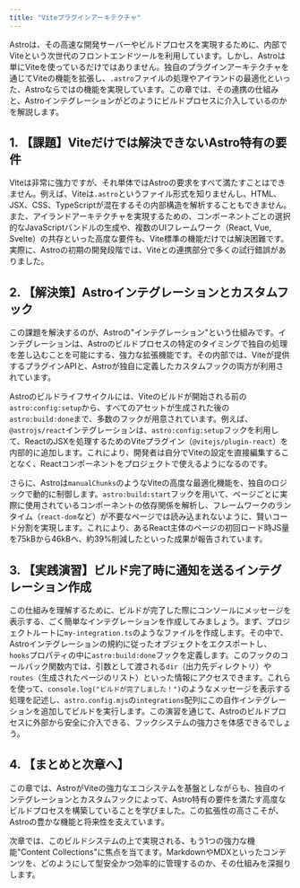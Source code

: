 ```yaml
---
title: "Viteプラグインアーキテクチャ"
---
```


Astroは、その高速な開発サーバーやビルドプロセスを実現するために、内部でViteという次世代のフロントエンドツールを利用しています。しかし、Astroは単にViteを使っているだけではありません。独自のプラグインアーキテクチャを通じてViteの機能を拡張し、`.astro`ファイルの処理やアイランドの最適化といった、Astroならではの機能を実現しています。この章では、その連携の仕組みと、Astroインテグレーションがどのようにビルドプロセスに介入しているのかを解説します。

## 1. 【課題】Viteだけでは解決できないAstro特有の要件

Viteは非常に強力ですが、それ単体ではAstroの要求をすべて満たすことはできません。例えば、Viteは`.astro`というファイル形式を知りませんし、HTML、JSX、CSS、TypeScriptが混在するその内部構造を解析することもできません。また、アイランドアーキテクチャを実現するための、コンポーネントごとの選択的なJavaScriptバンドルの生成や、複数のUIフレームワーク（React, Vue, Svelte）の共存といった高度な要件も、Vite標準の機能だけでは解決困難です。実際に、Astroの初期の開発段階では、Viteとの連携部分で多くの試行錯誤がありました。

## 2. 【解決策】Astroインテグレーションとカスタムフック

この課題を解決するのが、Astroの"インテグレーション"という仕組みです。インテグレーションは、Astroのビルドプロセスの特定のタイミングで独自の処理を差し込むことを可能にする、強力な拡張機能です。その内部では、Viteが提供するプラグインAPIと、Astroが独自に定義したカスタムフックの両方が利用されています。

Astroのビルドライフサイクルには、Viteのビルドが開始される前の`astro:config:setup`から、すべてのアセットが生成された後の`astro:build:done`まで、多数のフックが用意されています。例えば、`@astrojs/react`インテグレーションは、`astro:config:setup`フックを利用して、ReactのJSXを処理するためのViteプラグイン（`@vitejs/plugin-react`）を内部的に追加します。これにより、開発者は自分でViteの設定を直接編集することなく、Reactコンポーネントをプロジェクトで使えるようになるのです。

さらに、Astroは`manualChunks`のようなViteの高度な最適化機能を、独自のロジックで動的に制御します。`astro:build:start`フックを用いて、ページごとに実際に使用されているコンポーネントの依存関係を解析し、フレームワークのランタイム（`react-dom`など）が不要なページでは読み込まれないように、賢いコード分割を実現します。これにより、あるReact主体のページの初回ロード時JS量を75kBから46kBへ、約39%削減したといった成果が報告されています。

## 3. 【実践演習】ビルド完了時に通知を送るインテグレーション作成

この仕組みを理解するために、ビルドが完了した際にコンソールにメッセージを表示する、ごく簡単なインテグレーションを作成してみましょう。まず、プロジェクトルートに`my-integration.ts`のようなファイルを作成します。その中で、Astroインテグレーションの規約に従ったオブジェクトをエクスポートし、`hooks`プロパティの中に`astro:build:done`フックを定義します。このフックのコールバック関数内では、引数として渡される`dir`（出力先ディレクトリ）や`routes`（生成されたページのリスト）といった情報にアクセスできます。これらを使って、`console.log("ビルドが完了しました！")`のようなメッセージを表示する処理を記述し、`astro.config.mjs`の`integrations`配列にこの自作インテグレーションを追加してビルドを実行します。この演習を通じて、Astroのビルドプロセスに外部から安全に介入できる、フックシステムの強力さを体感できるでしょう。

## 4. 【まとめと次章へ】

この章では、AstroがViteの強力なエコシステムを基盤としながらも、独自のインテグレーションとカスタムフックによって、Astro特有の要件を満たす高度なビルドプロセスを構築していることを学びました。この拡張性の高さこそが、Astroの豊かな機能と将来性を支えています。

次章では、このビルドシステムの上で実現される、もう1つの強力な機能"Content Collections"に焦点を当てます。MarkdownやMDXといったコンテンツを、どのようにして型安全かつ効率的に管理するのか、その仕組みを深掘りします。
